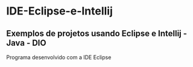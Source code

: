 # IDE-Eclipse-e-Intellij
## Exemplos de projetos usando Eclipse e Intellij - Java - DIO
Programa desenvolvido com a IDE Eclipse
